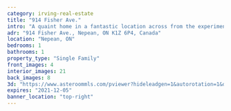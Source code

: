 ```yaml
---
category: irving-real-estate
title: "914 Fisher Ave."
intro: "A quaint home in a fantastic location across from the experimental farm, with a huge backyard oasis in the middle of the city."
adr: "914 Fisher Ave., Nepean, ON K1Z 6P4, Canada"
location: "Nepean, ON"
bedrooms: 1
bathrooms: 1
property_type: "Single Family"
front_images: 4
interior_images: 21
back_images: 8
3d: "https://www.asteroommls.com/pviewer?hideleadgen=1&autorotation=1&defaultviewdollhouse=0&showdollhousehotspot=1&stopbgaudio=1&autonav=0&token=aEHZCEblakyB4W9HJuyuug"
expires: "2021-12-05"
banner_location: "top-right"
---
```

